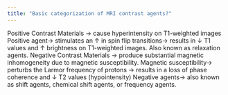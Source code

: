 ```yaml
---
title: "Basic categorization of MRI contrast agents?"
---
```

Positive Contrast Materials &#8594; cause hyperintensity on T1-weighted images
Positive agent&#8594; stimulates an &#8593; in spin flip transitions&#8594; results in &#8595; T1 values and &#8593; brightness on T1-weighted images.
Also known as relaxation agents.
Negative Contrast Materials &#8594; produce substantial magnetic inhomogeneity due to magnetic susceptibility.
Magnetic susceptibility&#8594; perturbs the Larmor frequency of protons &#8594; results in a loss of phase coherence and &#8595; T2 values (hypointensity)
Negative agents&#8594; also known as shift agents, chemical shift agents, or frequency agents.

